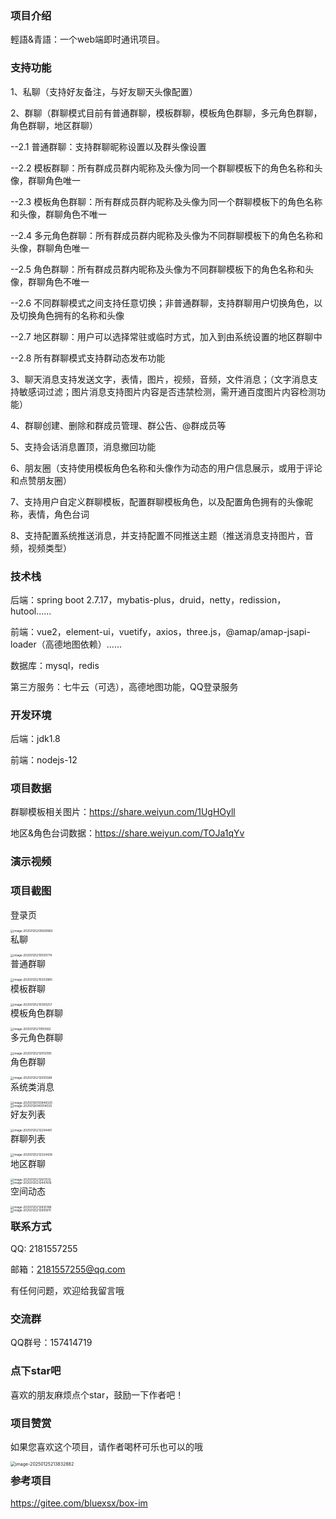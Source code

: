 
### 项目介绍

輕語&青語：一个web端即时通讯项目。



### 支持功能

1、私聊（支持好友备注，与好友聊天头像配置）

2、群聊（群聊模式目前有普通群聊，模板群聊，模板角色群聊，多元角色群聊，角色群聊，地区群聊）

--2.1 普通群聊：支持群聊昵称设置以及群头像设置

--2.2 模板群聊：所有群成员群内昵称及头像为同一个群聊模板下的角色名称和头像，群聊角色唯一

--2.3 模板角色群聊：所有群成员群内昵称及头像为同一个群聊模板下的角色名称和头像，群聊角色不唯一

--2.4 多元角色群聊：所有群成员群内昵称及头像为不同群聊模板下的角色名称和头像，群聊角色唯一

--2.5 角色群聊：所有群成员群内昵称及头像为不同群聊模板下的角色名称和头像，群聊角色不唯一

--2.6 不同群聊模式之间支持任意切换；非普通群聊，支持群聊用户切换角色，以及切换角色拥有的名称和头像

--2.7 地区群聊：用户可以选择常驻或临时方式，加入到由系统设置的地区群聊中

--2.8 所有群聊模式支持群动态发布功能

3、聊天消息支持发送文字，表情，图片，视频，音频，文件消息；（文字消息支持敏感词过滤；图片消息支持图片内容是否违禁检测，需开通百度图片内容检测功能）

4、群聊创建、删除和群成员管理、群公告、@群成员等

5、支持会话消息置顶，消息撤回功能

6、朋友圈（支持使用模板角色名称和头像作为动态的用户信息展示，或用于评论和点赞朋友圈）

7、支持用户自定义群聊模板，配置群聊模板角色，以及配置角色拥有的头像昵称，表情，角色台词

8、支持配置系统推送消息，并支持配置不同推送主题（推送消息支持图片，音频，视频类型）



### 技术栈

后端：spring boot 2.7.17，mybatis-plus，druid，netty，redission，hutool......

前端：vue2，element-ui，vuetify，axios，three.js，@amap/amap-jsapi-loader（高德地图依赖）......

数据库：mysql，redis

第三方服务：七牛云（可选），高德地图功能，QQ登录服务



### 开发环境

后端：jdk1.8

前端：nodejs-12



### 项目数据

群聊模板相关图片：https://share.weiyun.com/1UgHOyll

地区&角色台词数据：https://share.weiyun.com/TOJa1qYv



### 演示视频





### 项目截图

登录页

<img src="img/image-20250125205609962.png" alt="image-20250125205609962" style="zoom: 33%;float:left;" />
<p style="clear:both;"></p>



私聊

<img src="img/image-20250125210030774.png" alt="image-20250125210030774" style="zoom:33%;float:left;" />
<p style="clear:both;"></p>


普通群聊

<img src="img/image-20250125210203980.png" alt="image-20250125210203980" style="zoom:33%;float:left;" />
<p style="clear:both;"></p>


模板群聊

<img src="img/image-20250125210300257.png" alt="image-20250125210300257" style="zoom:33%;float:left;" />
<p style="clear:both;"></p>


模板角色群聊

<img src="img/image-20250125211913562.png" alt="image-20250125211913562" style="zoom:33%;float:left;" />

<p style="clear:both;"></p>


多元角色群聊

<img src="img/image-20250125212012095.png" alt="image-20250125212012095" style="zoom:33%;float:left;" />

<p style="clear:both;"></p>


角色群聊

<img src="img/image-20250125212055589.png" alt="image-20250125212055589" style="zoom:33%;float:left;" />

<p style="clear:both;"></p>

系统类消息

<img src="img/image-20250126135849320.png" alt="image-20250126135849320" style="zoom:33%;float:left;" />

<p style="clear:both;"></p>

<img src="img/image-20250126140014025.png" alt="image-20250126140014025" style="zoom:33%;float:left;" />

<p style="clear:both;"></p>



好友列表

<img src="img/image-20250125212204491.png" alt="image-20250125212204491" style="zoom:33%;float:left;" />

<p style="clear:both;"></p>


群聊列表

<img src="img/image-20250125212324438.png" alt="image-20250125212324438" style="zoom:33%;float:left;" />
<p style="clear:both;"></p>


地区群聊

<img src="img/image-20250125212613512.png" alt="image-20250125212613512" style="zoom:33%;float:left;" />

<p style="clear:both;"></p>
<img src="img/image-20250125212447616.png" alt="image-20250125212447616" style="zoom:33%;float:left;" />

<p style="clear:both;"></p>


空间动态

<img src="img/image-20250125212835186.png" alt="image-20250125212835186" style="zoom:33%;float:left;" />

<p style="clear:both;"></p>
<img src="img/image-20250125212905811.png" alt="image-20250125212905811" style="zoom:33%;float:left;" />

<p style="clear:both;"></p>



### 联系方式
QQ: 2181557255

邮箱：2181557255@qq.com

有任何问题，欢迎给我留言哦



### 交流群

QQ群号：157414719




### 点下star吧
喜欢的朋友麻烦点个star，鼓励一下作者吧！



### 项目赞赏

如果您喜欢这个项目，请作者喝杯可乐也可以的哦

<img src="img/image-20250125213832882.png" alt="image-20250125213832882" style="zoom:50%;float:left;" />

<p style="clear:both;"></p>


### 参考项目

https://gitee.com/bluexsx/box-im

